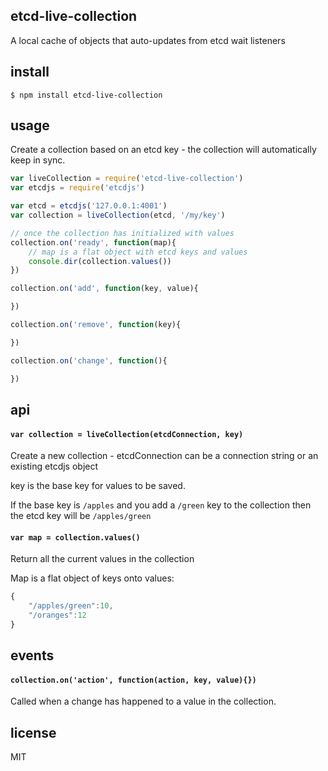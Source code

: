 etcd-live-collection
--------------------

A local cache of objects that auto-updates from etcd wait listeners

## install

```
$ npm install etcd-live-collection
```

## usage

Create a collection based on an etcd key - the collection will automatically keep in sync.

```js
var liveCollection = require('etcd-live-collection')
var etcdjs = require('etcdjs')

var etcd = etcdjs('127.0.0.1:4001')
var collection = liveCollection(etcd, '/my/key')

// once the collection has initialized with values
collection.on('ready', function(map){
	// map is a flat object with etcd keys and values
	console.dir(collection.values())
})

collection.on('add', function(key, value){

})

collection.on('remove', function(key){

})

collection.on('change', function(){

})
```

## api

#### `var collection = liveCollection(etcdConnection, key)`

Create a new collection - etcdConnection can be a connection string or an existing etcdjs object

key is the base key for values to be saved.

If the base key is `/apples` and you add a `/green` key to the collection then the etcd key will be `/apples/green`

#### `var map = collection.values()`

Return all the current values in the collection

Map is a flat object of keys onto values:

```js
{
	"/apples/green":10,
	"/oranges":12
}
```

## events

#### `collection.on('action', function(action, key, value){})`

Called when a change has happened to a value in the collection.

## license

MIT